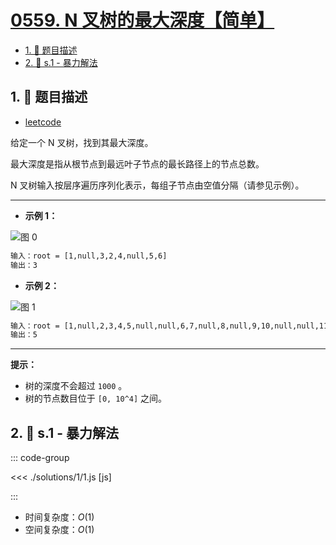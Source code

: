# [0559. N 叉树的最大深度【简单】](https://github.com/tnotesjs/TNotes.leetcode/tree/main/notes/0559.%20N%20%E5%8F%89%E6%A0%91%E7%9A%84%E6%9C%80%E5%A4%A7%E6%B7%B1%E5%BA%A6%E3%80%90%E7%AE%80%E5%8D%95%E3%80%91)

<!-- region:toc -->

- [1. 📝 题目描述](#1--题目描述)
- [2. 🎯 s.1 - 暴力解法](#2--s1---暴力解法)

<!-- endregion:toc -->

## 1. 📝 题目描述

- [leetcode](https://leetcode.cn/problems/maximum-depth-of-n-ary-tree/)

给定一个 N 叉树，找到其最大深度。

最大深度是指从根节点到最远叶子节点的最长路径上的节点总数。

N 叉树输入按层序遍历序列化表示，每组子节点由空值分隔（请参见示例）。

---

- **示例 1：**

![图 0](https://cdn.jsdelivr.net/gh/tnotesjs/imgs@main/2025-09-12-16-53-46.png)

```txt
输入：root = [1,null,3,2,4,null,5,6]
输出：3
```

- **示例 2：**

![图 1](https://cdn.jsdelivr.net/gh/tnotesjs/imgs@main/2025-09-12-16-53-51.png)

```txt
输入：root = [1,null,2,3,4,5,null,null,6,7,null,8,null,9,10,null,null,11,null,12,null,13,null,null,14]
输出：5
```

---

**提示：**

- 树的深度不会超过 `1000` 。
- 树的节点数目位于 `[0, 10^4]` 之间。

## 2. 🎯 s.1 - 暴力解法

::: code-group

<<< ./solutions/1/1.js [js]

:::

- 时间复杂度：$O(1)$
- 空间复杂度：$O(1)$
